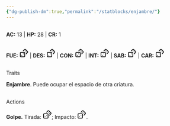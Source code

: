 ```yaml
---
{"dg-publish-dm":true,"permalink":"/statblocks/enjambre/"}
---
```


<p><span><div data-callout-metadata="" data-callout-fold="" data-callout="info" class="callout node-insert-event"><div class="callout-title" dir="auto"><div class="callout-icon"><svg width="16" height="16"></svg></div><div class="callout-title-inner"><strong>AC:</strong> 13 | <strong>HP:</strong> 28 | <strong>CR:</strong> 1</div></div></div></span></p><p><span><div data-callout-metadata="" data-callout-fold="" data-callout="example" class="callout node-insert-event"><div class="callout-title" dir="auto"><div class="callout-icon"><svg width="16" height="16"></svg></div><div class="callout-title-inner"><strong>FUE:</strong> <span class="dice-roller" aria-label-position="top" data-dice="d20+1" aria-label="d20+1
empty"><span class="dice-roller-result"></span><span class="dice-roller-button"><svg xmlns="http://www.w3.org/2000/svg" width="24" height="24" viewBox="0 0 24 24" fill="none" stroke="currentColor" stroke-width="2" stroke-linecap="round" stroke-linejoin="round" class="svg-icon lucide-dices"><rect x="2" y="10" width="12" height="12" rx="2" ry="2"></rect><path d="m17.92 14 3.5-3.5a2.24 2.24 0 0 0 0-3l-5-4.92a2.24 2.24 0 0 0-3 0L10 6"></path><path d="M6 18h.01"></path><path d="M10 14h.01"></path><path d="M15 6h.01"></path><path d="M18 9h.01"></path></svg></span></span> | <strong>DES:</strong> <span class="dice-roller is-min" aria-label-position="top" data-dice="d20+3" aria-label="d20+3
empty"><span class="dice-roller-result"></span><span class="dice-roller-button"><svg xmlns="http://www.w3.org/2000/svg" width="24" height="24" viewBox="0 0 24 24" fill="none" stroke="currentColor" stroke-width="2" stroke-linecap="round" stroke-linejoin="round" class="svg-icon lucide-dices"><rect x="2" y="10" width="12" height="12" rx="2" ry="2"></rect><path d="m17.92 14 3.5-3.5a2.24 2.24 0 0 0 0-3l-5-4.92a2.24 2.24 0 0 0-3 0L10 6"></path><path d="M6 18h.01"></path><path d="M10 14h.01"></path><path d="M15 6h.01"></path><path d="M18 9h.01"></path></svg></span></span> | <strong>CON:</strong> <span class="dice-roller" aria-label-position="top" data-dice="d20+-1" aria-label="d20+-1
empty"><span class="dice-roller-result"></span><span class="dice-roller-button"><svg xmlns="http://www.w3.org/2000/svg" width="24" height="24" viewBox="0 0 24 24" fill="none" stroke="currentColor" stroke-width="2" stroke-linecap="round" stroke-linejoin="round" class="svg-icon lucide-dices"><rect x="2" y="10" width="12" height="12" rx="2" ry="2"></rect><path d="m17.92 14 3.5-3.5a2.24 2.24 0 0 0 0-3l-5-4.92a2.24 2.24 0 0 0-3 0L10 6"></path><path d="M6 18h.01"></path><path d="M10 14h.01"></path><path d="M15 6h.01"></path><path d="M18 9h.01"></path></svg></span></span> | <strong>INT:</strong> <span class="dice-roller" aria-label-position="top" data-dice="d20+-5" aria-label="d20+-5
empty"><span class="dice-roller-result"></span><span class="dice-roller-button"><svg xmlns="http://www.w3.org/2000/svg" width="24" height="24" viewBox="0 0 24 24" fill="none" stroke="currentColor" stroke-width="2" stroke-linecap="round" stroke-linejoin="round" class="svg-icon lucide-dices"><rect x="2" y="10" width="12" height="12" rx="2" ry="2"></rect><path d="m17.92 14 3.5-3.5a2.24 2.24 0 0 0 0-3l-5-4.92a2.24 2.24 0 0 0-3 0L10 6"></path><path d="M6 18h.01"></path><path d="M10 14h.01"></path><path d="M15 6h.01"></path><path d="M18 9h.01"></path></svg></span></span> | <strong>SAB:</strong> <span class="dice-roller" aria-label-position="top" data-dice="d20+-2" aria-label="d20+-2
empty"><span class="dice-roller-result"></span><span class="dice-roller-button"><svg xmlns="http://www.w3.org/2000/svg" width="24" height="24" viewBox="0 0 24 24" fill="none" stroke="currentColor" stroke-width="2" stroke-linecap="round" stroke-linejoin="round" class="svg-icon lucide-dices"><rect x="2" y="10" width="12" height="12" rx="2" ry="2"></rect><path d="m17.92 14 3.5-3.5a2.24 2.24 0 0 0 0-3l-5-4.92a2.24 2.24 0 0 0-3 0L10 6"></path><path d="M6 18h.01"></path><path d="M10 14h.01"></path><path d="M15 6h.01"></path><path d="M18 9h.01"></path></svg></span></span> | <strong>CAR:</strong> <span class="dice-roller" aria-label-position="top" data-dice="d20+-4" aria-label="d20+-4
empty"><span class="dice-roller-result"></span><span class="dice-roller-button"><svg xmlns="http://www.w3.org/2000/svg" width="24" height="24" viewBox="0 0 24 24" fill="none" stroke="currentColor" stroke-width="2" stroke-linecap="round" stroke-linejoin="round" class="svg-icon lucide-dices"><rect x="2" y="10" width="12" height="12" rx="2" ry="2"></rect><path d="m17.92 14 3.5-3.5a2.24 2.24 0 0 0 0-3l-5-4.92a2.24 2.24 0 0 0-3 0L10 6"></path><path d="M6 18h.01"></path><path d="M10 14h.01"></path><path d="M15 6h.01"></path><path d="M18 9h.01"></path></svg></span></span></div></div></div></span></p><p><span><div data-callout-metadata="" data-callout-fold="" data-callout="hint" class="callout node-insert-event"><div class="callout-title" dir="auto"><div class="callout-icon"><svg width="16" height="16"></svg></div><div class="callout-title-inner">Traits</div></div><div class="callout-content">
<p dir="auto"><strong>Enjambre</strong>. Puede ocupar el espacio de otra criatura.</p>
</div></div></span></p><p><span><div data-callout-metadata="" data-callout-fold="" data-callout="danger" class="callout node-insert-event"><div class="callout-title" dir="auto"><div class="callout-icon"><svg width="16" height="16"></svg></div><div class="callout-title-inner">Actions</div></div><div class="callout-content">
<p dir="auto"><strong>Golpe.</strong> Tirada: <span class="dice-roller" aria-label-position="top" data-dice="d20+4" aria-label="d20+4
empty"><span class="dice-roller-result"></span><span class="dice-roller-button"><svg xmlns="http://www.w3.org/2000/svg" width="24" height="24" viewBox="0 0 24 24" fill="none" stroke="currentColor" stroke-width="2" stroke-linecap="round" stroke-linejoin="round" class="svg-icon lucide-dices"><rect x="2" y="10" width="12" height="12" rx="2" ry="2"></rect><path d="m17.92 14 3.5-3.5a2.24 2.24 0 0 0 0-3l-5-4.92a2.24 2.24 0 0 0-3 0L10 6"></path><path d="M6 18h.01"></path><path d="M10 14h.01"></path><path d="M15 6h.01"></path><path d="M18 9h.01"></path></svg></span></span>; Impacto: <span class="dice-roller" aria-label-position="top" data-dice="2d6+2" aria-label="2d6+2
empty"><span class="dice-roller-result"></span><span class="dice-roller-button"><svg xmlns="http://www.w3.org/2000/svg" width="24" height="24" viewBox="0 0 24 24" fill="none" stroke="currentColor" stroke-width="2" stroke-linecap="round" stroke-linejoin="round" class="svg-icon lucide-dices"><rect x="2" y="10" width="12" height="12" rx="2" ry="2"></rect><path d="m17.92 14 3.5-3.5a2.24 2.24 0 0 0 0-3l-5-4.92a2.24 2.24 0 0 0-3 0L10 6"></path><path d="M6 18h.01"></path><path d="M10 14h.01"></path><path d="M15 6h.01"></path><path d="M18 9h.01"></path></svg></span></span>.</p>
</div></div></span></p>